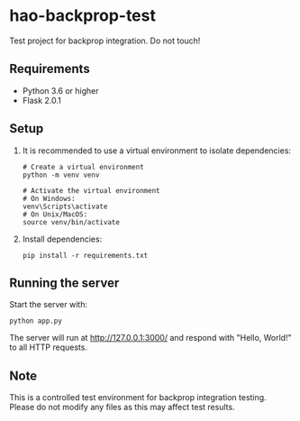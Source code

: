 # hao-backprop-test
Test project for backprop integration. Do not touch!

## Requirements
- Python 3.6 or higher
- Flask 2.0.1

## Setup
1. It is recommended to use a virtual environment to isolate dependencies:
   ```
   # Create a virtual environment
   python -m venv venv
   
   # Activate the virtual environment
   # On Windows:
   venv\Scripts\activate
   # On Unix/MacOS:
   source venv/bin/activate
   ```

2. Install dependencies:
   ```
   pip install -r requirements.txt
   ```

## Running the server
Start the server with:
```
python app.py
```

The server will run at http://127.0.0.1:3000/ and respond with "Hello, World!" to all HTTP requests.

## Note
This is a controlled test environment for backprop integration testing. Please do not modify any files as this may affect test results.